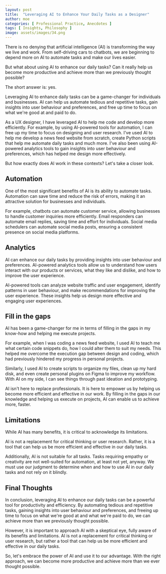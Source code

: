 ```yaml
---
layout: post
title:  "Leveraging AI to Enhance Your Daily Tasks as a Designer"
author: moe
categories: [ Professional Practice, Anecdotes ]
tags: [ Insights, Philosophy ]
image: assets/images/34.png
---
```


There is no denying that artificial intelligence (AI) is transforming the way we live and work. From self-driving cars to chatbots, we are beginning to depend more on AI to automate tasks and make our lives easier.

But what about using AI to enhance our daily tasks? Can it really help us become more productive and achieve more than we previously thought possible?

The short answer is: yes.

Leveraging AI to enhance daily tasks can be a game-changer for individuals and businesses. AI can help us automate tedious and repetitive tasks, gain insights into user behaviour and preferences, and free up time to focus on what we're good at and paid to do.

As a UX designer, I have leveraged AI to help me code and develop more efficiently. For example, by using AI-powered tools for automation, I can free up my time to focus on designing and user research. I've used AI to help me develop a news feed website from scratch, create Python scripts that help me automate daily tasks and much more. I've also been using AI-powered analytics tools to gain insights into user behaviour and preferences, which has helped me design more effectively.

But how exactly does AI work in these contexts? Let's take a closer look.

## Automation
One of the most significant benefits of AI is its ability to automate tasks. Automation can save time and reduce the risk of errors, making it an attractive solution for businesses and individuals.

For example, chatbots can automate customer service, allowing businesses to handle customer inquiries more efficiently. Email responders can automate email replies, saving time and effort for individuals. Social media schedulers can automate social media posts, ensuring a consistent presence on social media platforms.

## Analytics
AI can enhance our daily tasks by providing insights into user behaviour and preferences. AI-powered analytics tools allow us to understand how users interact with our products or services, what they like and dislike, and how to improve the user experience.

AI-powered tools can analyze website traffic and user engagement, identify patterns in user behaviour, and make recommendations for improving the user experience. These insights help us design more effective and engaging user experiences.

## Fill in the gaps
AI has been a game-changer for me in terms of filling in the gaps in my know-how and helping me execute projects.

For example, when I was coding a news feed website, I used AI to teach me what certain code snippets do, how I could alter them to suit my needs. This helped me overcome the execution gap between design and coding, which had previously hindered my progress in personal projects.

Similarly, I used AI to create scripts to organize my files, clean up my hard disk, and even create personal plugins on Figma to improve my workflow. With AI on my side, I can see things through past ideation and prototyping.

AI isn't here to replace professionals. It is here to empower us by helping us become more efficient and effective in our work. By filling in the gaps in our knowledge and helping us execute on projects, AI can enable us to achieve more, faster.

## Limitations
While AI has many benefits, it is critical to acknowledge its limitations.

AI is not a replacement for critical thinking or user research. Rather, it is a tool that can help us be more efficient and effective in our daily tasks.

Additionally, AI is not suitable for all tasks. Tasks requiring empathy or creativity are not well-suited for automation, at least not yet, anyway. We must use our judgment to determine when and how to use AI in our daily tasks and not rely on it blindly.

## Final Thoughts
In conclusion, leveraging AI to enhance our daily tasks can be a powerful tool for productivity and efficiency. By automating tedious and repetitive tasks, gaining insights into user behaviour and preferences, and freeing up time to focus on what we're good at and what we're paid to do, we can achieve more than we previously thought possible.

However, it is important to approach AI with a skeptical eye, fully aware of its benefits and limitations. AI is not a replacement for critical thinking or user research, but rather a tool that can help us be more efficient and effective in our daily tasks.

So, let's embrace the power of AI and use it to our advantage. With the right approach, we can become more productive and achieve more than we ever thought possible.
